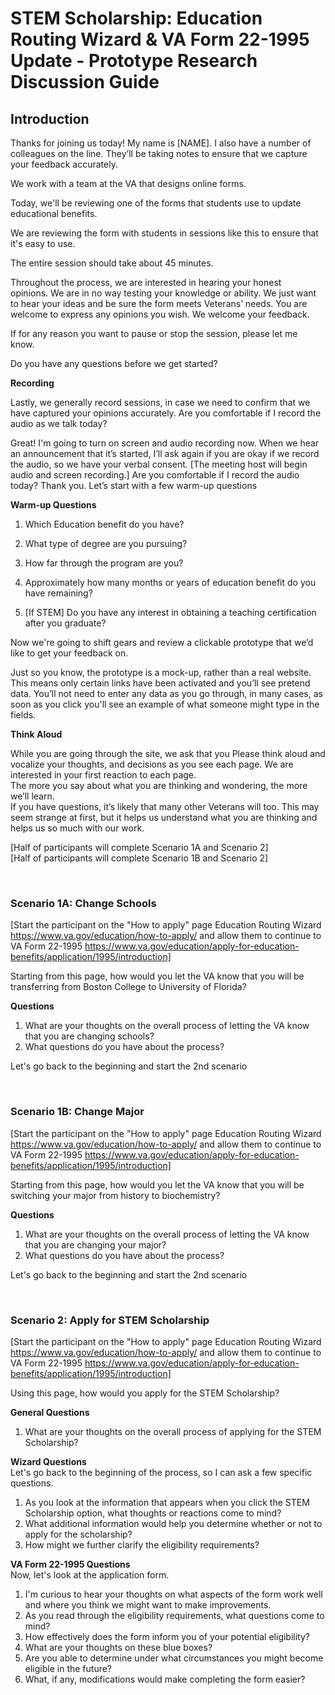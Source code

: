 # STEM Scholarship: Education Routing Wizard & VA Form 22-1995 Update - Prototype Research Discussion Guide 

## Introduction 

Thanks for joining us today! My name is [NAME]. I also have a number of colleagues on the line.  They’ll be taking notes to ensure that we capture your feedback accurately. 

We work with a team at the VA that designs online forms. 

Today, we'll be reviewing one of the forms that students use to update educational benefits.

We are reviewing the form with students in sessions like this to ensure that it's easy to use.

The entire session should take about 45 minutes.

Throughout the process, we are interested in hearing your honest opinions. We are in no way testing your knowledge or ability. We just want to hear your ideas and be sure the form meets Veterans’ needs. 
You are welcome to express any opinions you wish. We welcome your feedback.

If for any reason you want to pause or stop the session, please let me know. 

Do you have any questions before we get started?

**Recording**

Lastly, we generally record sessions, in case we need to confirm that we have captured your opinions accurately. Are you comfortable if I record the audio as we talk today? 

Great! I'm going to turn on screen and audio recording now.  When we hear an announcement that it’s started, I’ll ask again if you are okay if we record the audio, so we have your verbal consent.
[The meeting host will begin audio and screen recording.]
Are you comfortable if I record the audio today?
Thank you. Let’s start with a few warm-up questions 

**Warm-up Questions**

1.	Which Education benefit do you have?

2.	What type of degree are you pursuing?

3.	How far through the program are you?

4.  Approximately how many months or years of education benefit do you have remaining?

5.	[If STEM] Do you have any interest in obtaining a teaching certification after you graduate?


Now we're going to shift gears and review a clickable prototype that we’d like to get your feedback on. 

Just so you know, the prototype is a mock-up, rather than a real website.  This means only certain links have been activated and you’ll see pretend data. You’ll not need to enter any data as you go through, in many cases, as soon as you click you'll see an example of what someone might type in the fields.


**Think Aloud**

While you are going through the site, we ask that you Please think aloud and vocalize your thoughts, and decisions as you see each page. We are interested in your first reaction to each page.  
The more you say about what you are thinking and wondering, the more we’ll learn.  
If you have questions, it’s likely that many other Veterans will too. 
This may seem strange at first, but it helps us understand what you are thinking and helps us so much with our work.

[Half of participants will complete Scenario 1A and Scenario 2]  
[Half of participants will complete Scenario 1B and Scenario 2]


&nbsp; 
&nbsp; 

### Scenario 1A: Change Schools

[Start the participant on the "How to apply" page Education Routing Wizard  
https://www.va.gov/education/how-to-apply/ and allow them to continue to VA Form 22-1995
https://www.va.gov/education/apply-for-education-benefits/application/1995/introduction]

Starting from this page, how would you let the VA know that you will be transferring from Boston College to University of Florida?

**Questions**
1. What are your thoughts on the overall process of letting the VA know that you are changing schools?
2. What questions do you have about the process?

Let's go back to the beginning and start the 2nd scenario 

&nbsp; 
&nbsp; 

### Scenario 1B: Change Major

[Start the participant on the "How to apply" page Education Routing Wizard  
https://www.va.gov/education/how-to-apply/ and allow them to continue to VA Form 22-1995
https://www.va.gov/education/apply-for-education-benefits/application/1995/introduction]

Starting from this page, how would you let the VA know that you will be switching your major from history to biochemistry?

**Questions**
1. What are your thoughts on the overall process of letting the VA know that you are changing your major?
2. What questions do you have about the process?

Let's go back to the beginning and start the 2nd scenario  

&nbsp; 
&nbsp; 

### Scenario 2: Apply for STEM Scholarship

[Start the participant on the "How to apply" page Education Routing Wizard  
https://www.va.gov/education/how-to-apply/ and allow them to continue to VA Form 22-1995
https://www.va.gov/education/apply-for-education-benefits/application/1995/introduction]
  
Using this page, how would you apply for the STEM Scholarship?

**General Questions**
1. What are your thoughts on the overall process of applying for the STEM Scholarship?

**Wizard Questions**  
Let's go back to the beginning of the process, so I can ask a few specific questions.  
1. As you look at the information that appears when you click the STEM Scholarship option, what thoughts or reactions come to mind?
2. What additional information would help you determine whether or not to apply for the scholarship?
3. How might we further clarify the eligibility requirements? 

**VA Form 22-1995 Questions**  
Now, let's look at the application form.  
1. I'm curious to hear your thoughts on what aspects of the form work well and where you think we might want to make improvements. 
2. As you read through the eligibility requirements, what questions come to mind?
3. How effectively does the form inform you of your potential eligibility?
4. What are your thoughts on these blue boxes? 
5. Are you able to determine under what circumstances you might become eligible in the future?
6. What, if any, modifications would make completing the form easier?
